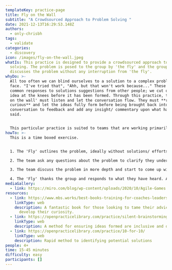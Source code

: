 ```yaml
---
templateKey: practice-page
title: Fly on the Wall
subtitle: "A Crowdsourced Approach to Problem Solving "
date: 2021-12-13T16:29:53.148Z
authors:
  - only-chrisbh
tags:
  - validate
categories: 
  - discovery
icon: /images/fly-on-the-wall.jpeg
whatIs: This practice is designed to provide a crowdsourced approach to problem
  solving. The problem is posed to the group by 'the fly' and the group then
  discusses the problem without any interruption from 'the fly'.
whyDo: >-
  All too often we can blind ourselves to a solution to a complex problem we
  face. "I've tried that", "Ahh, but that won't work because..." These are
  common responses to solutions suggestions from other people; we cut off the
  idea at the knees before it has been formed. Through this practice, the 'fly
  on the wall' must listen and let the conversation flow. They must **remain
  curious** and let the ideas fully form before being brought back into the
  conversation to feedback and add any insight/ commentary upon what has been
  said. 


  This particular practice is suited to teams that are working primarily as individuals or pairs rather than those practiced in a 'mob to learn, pair to build' approach. It's a great way to demonstrate the power of group think and inclusive problem solving.
howTo: >-
  This is a time boxed exercise. 


  1. The 'Fly' outlines the problem, ideally without solutions/ efforts to date. These can be discussed later where applicable. **\[3-5 minutes]**

  2. The team ask any questions about the problem to clarify they understand the problem space.

  3. The team discuss the problem in more depth and start to come up with possible solutions. This practice can be paired with practices such as [10 for 10](https://openpracticelibrary.com/practice/10-for-10/) and [Silent Brainstorming](https://openpracticelibrary.com/practice/silent-brainstorming-brainwriting/) during the group thinking exercise. The 'Fly' listens curiously and makes notes. **\[10-20 minutes]**

  4. The 'Fly' thanks the group and responds to what they have heard. At this point the fly might have some next steps and is ready to move on, they may request to dive into the details from what they have heard, or they may provide further information; e.g., if they have already tried a solution as it was stated and have details/ evidence to bring to the table, this may then lead to a repeat of step 3.
mediaGallery:
  - link: https://miro.com/blog/wp-content/uploads/2020/10/Agile-Games.svg
resources:
  - link: https://www.mbs.works/best-books-training-for-coaches-leaders-and-mentors/the-advice-trap/
    linkType: web
    description: A fantastic book for those looking to tame their advice monster and
      develop their curiosity.
  - link: https://openpracticelibrary.com/practice/silent-brainstorming-brainwriting/
    linkType: web
    description: A method for ensuring ideas formed are inclusive and diverse
  - link: https://openpracticelibrary.com/practice/10-for-10/
    linkType: web
    description: Rapid method to identifying potential solutions
people: 4+
time: 15-45 minutes
difficulty: easy
participants: []
---
```


